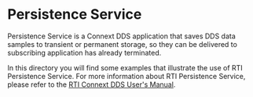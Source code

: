 # Persistence Service

Persistence Service is a Connext DDS application that saves DDS data samples to
transient or permanent storage, so they can be delivered to subscribing
application has already terminated.

In this directory you will find some examples that illustrate the use of RTI
Persistence Service. For more information about RTI Persistence Service, please
refer to the [RTI Connext DDS User's
Manual](https://community.rti.com/static/documentation/connext-dds/7.0.0/doc/manuals/connext_dds_professional/users_manual/index.htm#users_manual/PersistenceIntro.htm).
